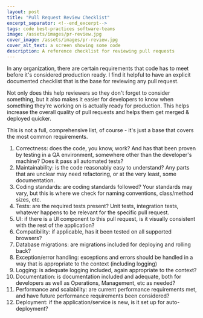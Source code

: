 ```yaml
---
layout: post
title: "Pull Request Review Checklist"
excerpt_separator: <!--end_excerpt-->
tags: code best-practices software-teams
image: /assets/images/pr-review.jpg
cover_image: /assets/images/pr-review.jpg
cover_alt_text: a screen showing some code
description: A reference checklist for reviewing pull requests
---
```

In any organization, there are certain requirements that code has to meet before it's considered production ready.
I find it helpful to have an explicit documented checklist that is the base for reviewing any pull request.

<!--end_excerpt-->

Not only does this help reviewers so they don't forget to consider something, but it also makes it easier for developers to know when something they're working on is actually ready for production. This helps increase the overall quality of pull requests and helps them get merged & deployed quicker.

This is not a full, comprehensive list, of course - it's just a base that covers the most common requirements.

1. Correctness: does the code, you know, work? And has that been proven by testing in a QA environment, somewhere other than the developer's machine? Does it pass all automated tests?
2. Maintainability: is the code reasonably easy to understand? Any parts that are unclear may need refactoring, or at the very least, some documentation.
3. Coding standards: are coding standards followed? Your standards may vary, but this is where we check for naming conventions, class/method sizes, etc.
4. Tests: are the required tests present? Unit tests, integration tests, whatever happens to be relevant for the specific pull request.
5. UI: if there is a UI component to this pull request, is it visually consistent with the rest of the application?
6. Compatibility: if applicable, has it been tested on all supported browsers?
6. Database migrations: are migrations included for deploying and rolling back?
7. Exception/error handling: exceptions and errors should be handled in a way that is appropriate to the context (including logging)
8. Logging: is adequate logging included, again appropriate to the context?
9. Documentation: is documentation included and adequate, both for developers as well as Operations, Management, etc as needed?
10. Performance and scalability: are current performance requirements met, and have future performance requirements been considered?
11. Deployment: if the application/service is new, is it set up for auto-deployment?



